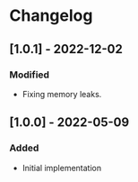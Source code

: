# Changelog

## [1.0.1] - 2022-12-02
### Modified
- Fixing memory leaks. 

## [1.0.0] - 2022-05-09
### Added
- Initial implementation 